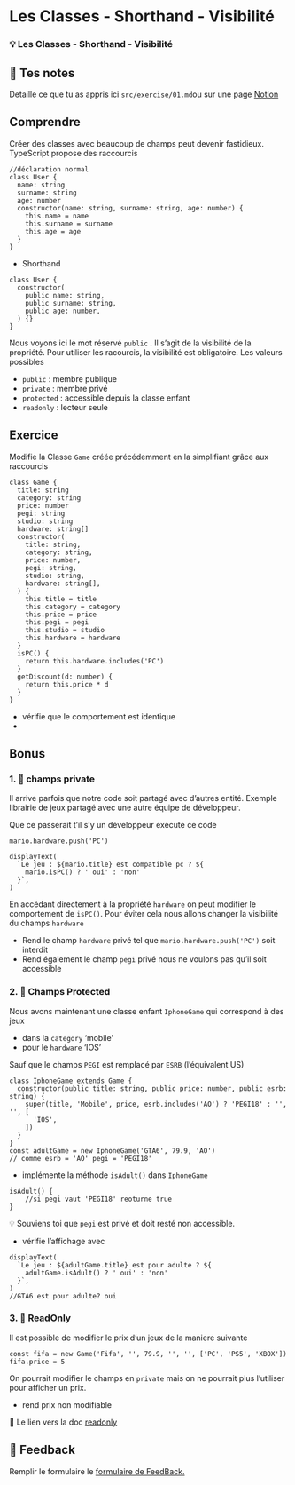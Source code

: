 # Les Classes - Shorthand - Visibilité

### 💡 Les Classes - Shorthand - Visibilité

## 📝 Tes notes

Detaille ce que tu as appris ici
`src/exercise/01.md`ou sur une page [Notion](https://go.mikecodeur.com/course-notes-template)

## Comprendre

Créer des classes avec beaucoup de champs peut devenir fastidieux. TypeScript
propose des raccourcis

```tsx
//déclaration normal
class User {
  name: string
  surname: string
  age: number
  constructor(name: string, surname: string, age: number) {
    this.name = name
    this.surname = surname
    this.age = age
  }
}
```

- Shorthand

```tsx
class User {
  constructor(
    public name: string,
    public surname: string,
    public age: number,
  ) {}
}
```

Nous voyons ici le mot réservé `public` . Il s’agit de la visibilité de la
propriété. Pour utiliser les racourcis, la visibilité est obligatoire. Les
valeurs possibles

- `public` : membre publique
- `private` : membre privé
- `protected` : accessible depuis la classe enfant
- `readonly` : lecteur seule

## Exercice

Modifie la Classe `Game` créée précédemment en la simplifiant grâce aux
raccourcis

```tsx
class Game {
  title: string
  category: string
  price: number
  pegi: string
  studio: string
  hardware: string[]
  constructor(
    title: string,
    category: string,
    price: number,
    pegi: string,
    studio: string,
    hardware: string[],
  ) {
    this.title = title
    this.category = category
    this.price = price
    this.pegi = pegi
    this.studio = studio
    this.hardware = hardware
  }
  isPC() {
    return this.hardware.includes('PC')
  }
  getDiscount(d: number) {
    return this.price * d
  }
}
```

- vérifie que le comportement est identique
-

## Bonus

### 1. 🚀 champs private

Il arrive parfois que notre code soit partagé avec d’autres entité. Exemple
librairie de jeux partagé avec une autre équipe de développeur.

Que ce passerait t’il s’y un développeur exécute ce code

```tsx
mario.hardware.push('PC')

displayText(
  `Le jeu : ${mario.title} est compatible pc ? ${
    mario.isPC() ? ' oui' : 'non'
  }`,
)
```

En accédant directement à la propriété `hardware` on peut modifier le
comportement de `isPC()`. Pour éviter cela nous allons changer la visibilité du
champs `hardware`

- Rend le champ `hardware` privé tel que `mario.hardware.push('PC')` soit
  interdit
- Rend également le champ `pegi` privé nous ne voulons pas qu’il soit accessible

### 2. 🚀 Champs Protected

Nous avons maintenant une classe enfant `IphoneGame` qui correspond à des jeux

- dans la `category` ‘mobile’
- pour le `hardware` ‘IOS’

Sauf que le champs `PEGI` est remplacé par `ESRB` (l’équivalent US)

```tsx
class IphoneGame extends Game {
  constructor(public title: string, public price: number, public esrb: string) {
    super(title, 'Mobile', price, esrb.includes('AO') ? 'PEGI18' : '', '', [
      'IOS',
    ])
  }
}
const adultGame = new IphoneGame('GTA6', 79.9, 'AO')
// comme esrb = 'AO' pegi = 'PEGI18'
```

- implémente la méthode `isAdult()` dans `IphoneGame`

```tsx
isAdult() {
    //si pegi vaut 'PEGI18' reoturne true
}
```


💡 Souviens toi que `pegi` est privé et doit resté non accessible.



- vérifie l’affichage avec

```tsx
displayText(
  `Le jeu : ${adultGame.title} est pour adulte ? ${
    adultGame.isAdult() ? ' oui' : 'non'
  }`,
)
//GTA6 est pour adulte? oui
```

### 3. 🚀 ReadOnly

Il est possible de modifier le prix d’un jeux de la maniere suivante

```tsx
const fifa = new Game('Fifa', '', 79.9, '', '', ['PC', 'PS5', 'XBOX'])
fifa.price = 5
```

On pourrait modifier le champs en `private` mais on ne pourrait plus l’utiliser
pour afficher un prix.

- rend prix non modifiable

📑 Le lien vers la doc
[readonly](https://www.tutorialsteacher.com/typescript/typescript-readonly)

## 🐜 Feedback

Remplir le formulaire le [formulaire de FeedBack.](https://go.mikecodeur.com/cours-react-avis?entry.1912869708=TypeScript%20PRO&entry.1430994900=4.TypeScript%20Avancee&entry.533578441=08%20Les%20classes%20visibilité)
